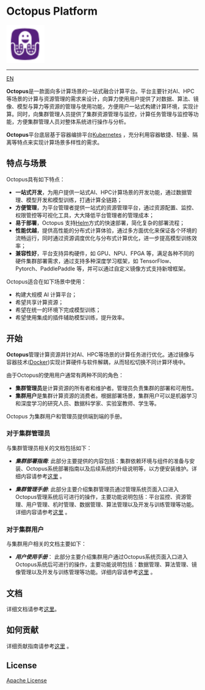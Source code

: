 # Octopus Platform

<img src="./logo.png" width="100">

---

[EN](./readme_en.md)

**Octopus**是一款面向多计算场景的一站式融合计算平台。平台主要针对AI、HPC等场景的计算与资源管理的需求来设计，向算力使用用户提供了对数据、算法、镜像、模型与算力等资源的管理与使用功能，方便用户一站式构建计算环境，实现计算。同时，向集群管理人员提供了集群资源管理与监控，计算任务管理与监控等功能，方便集群管理人员对整体系统进行操作与分析。

**Octopus**平台底层基于容器编排平台[Kubernetes](https://kubernetes.io/zh/docs/concepts/overview/what-is-kubernetes) ，充分利用容器敏捷、轻量、隔离等特点来实现计算场景多样性的需求。

## 特点与场景

Octopus具有如下特点：

- **一站式开发**，为用户提供一站式AI、HPC计算场景的开发功能，通过数据管理、模型开发和模型训练，打通计算全链路；
- **方便管理**，为平台管理者提供一站式的资源管理平台，通过资源配置、监控、权限管控等可视化工具，大大降低平台管理者的管理成本；
- **易于部署**，Octopus 支持[Helm](https://helm.sh)方式的快速部署，简化复杂的部署流程；
- **性能优越**，提供高性能的分布式计算体验，通过多方面优化来保证各个环境的流畅运行，同时通过资源调度优化与分布式计算优化，进一步提高模型训练效率；
- **兼容性好**，平台支持异构硬件，如 GPU、NPU、FPGA 等，满足各种不同的硬件集群部署需求，通过支持多种深度学习框架，如 TensorFlow、Pytorch、PaddlePaddle 等，并可以通过自定义镜像方式支持新增框架。

Octopus适合在如下场景中使用：

- 构建大规模 AI 计算平台；
- 希望共享计算资源；
- 希望在统一的环境下完成模型训练；
- 希望使用集成的插件辅助模型训练，提升效率。

## 开始

**Octopus**管理计算资源并针对AI、HPC等场景的计算任务进行优化。通过镜像与容器技术([Docker](https://docs.docker.com))实现计算硬件与软件解耦，从而轻松切换不同计算环境中。

由于Octopus的使用用户通常有两种不同的角色：

- **集群管理员**是计算资源的所有者和维护者。管理员负责集群的部署和可用性。
- **集群用户**是集群计算资源的消费者。根据部署场景，集群用户可以是机器学习和深度学习的研究人员、数据科学家、实验室教师、学生等。

Octopus 为集群用户和管理员提供端到端的手册。

### 对于集群管理员

与集群管理员相关的文档包括如下：

- ***集群部署指南***: 此部分主要提供的内容包括：集群依赖环境与组件的准备与安装、Octopus系统部署指南以及后续系统的升级说明等，以方便安装维护。详细内容请参考[这里](https://octopus.pcl.ac.cn/docs/deployment/environment) 。

- ***集群管理手册***: 此部分主要介绍集群管理员通过管理系统页面入口进入Octopus管理系统后可进行的操作，主要功能说明包括：平台监控、资源管理、用户管理、机时管理、数据管理、算法管理以及开发与训练管理等功能。详细内容请参考[这里](https://octopus.pcl.ac.cn/docs/management/intro) 。

### 对于集群用户

与集群用户相关的文档主要如下：

- ***用户使用手册***： 此部分主要介绍集群用户通过Octopus系统页面入口进入Octopus系统后可进行的操作，主要功能说明包括：数据管理、算法管理、镜像管理以及开发与训练管理等功能。详细内容请参考[这里](https://octopus.pcl.ac.cn/docs/manual/intro) 。

## 文档

详细文档请参考[这里](https:///octopus.pcl.ac.cn/docs/introduction/intro)。

## 如何贡献

详细贡献指南请参考[这里](https://octopus.pcl.ac.cn/docs/community/contribution) 。

## License

[Apache License](https://octopus.pcl.ac.cn/docs/community/LICENSE)